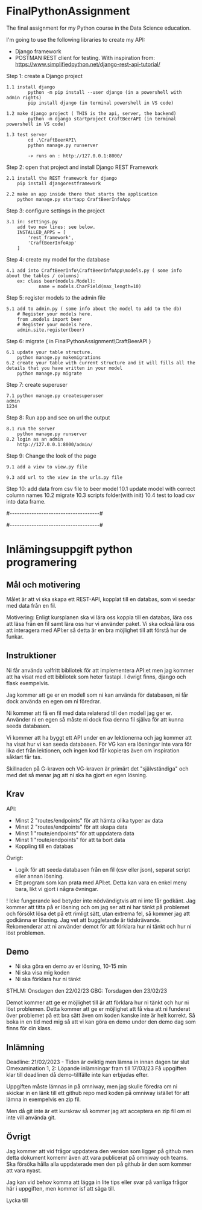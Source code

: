 # FinalPythonAssignment
The final assignment for my Python course in the Data Science education. 

I'm going to use the following libraries to create my API:
- Django framework
- POSTMAN REST client for testing.
With inspiration from: https://www.simplifiedpython.net/django-rest-api-tutorial/


Step 1: create a Django project

    1.1 install django
            python -m pip install --user django (in a powershell with admin rights)
            pip install django (in terminal powershell in VS code)

    1.2 make django project ( THIS is the api, server, the backend)
            python -m django startproject CraftBeerAPI (in terminal powershell in VS code) 

    1.3 test server
            cd .\CraftBeerAPI\
            python manage.py runserver

            -> runs on : http://127.0.0.1:8000/

Step 2: open that project and install Django REST Framework

    2.1 install the REST framework for django
        pip install djangorestframework

    2.2 make an app inside there that starts the application
        python manage.py startapp CraftBeerInfoApp

Step 3: configure settings in the project
    
    3.1 in: settings.py
        add two new lines: see below.
        INSTALLED_APPS = [
            'rest_framework',
            'CraftBeerInfoApp'
        ]

Step 4: create my model for the database
    
    4.1 add into CraftBeerInfo\CraftBeerInfoApp\models.py ( some info about the tables / columns) 
        ex: class beer(models.Model):
                name = models.CharField(max_length=10)


Step 5: register models to the admin file

    5.1 add to admin.py ( some info about the model to add to the db)
        # Register your models here.
        from .models import beer
        # Register your models here.
        admin.site.register(beer)

Step 6: migrate ( in FinalPythonAssignment\CraftBeerAPI )

    6.1 update your table structure.
        python manage.py makemigrations
    6.2 create your table with current structure and it will fills all the details that you have written in your model
        python manage.py migrate

Step 7: create superuser

    7.1 python manage.py createsuperuser
    admin
    1234

Step 8: Run app and see on url the output

    8.1 run the server
        python manage.py runserver
    8.2 login as an admin
        http://127.0.0.1:8000/admin/

Step 9: Change the look of the page

    9.1 add a view to view.py file

    9.3 add url to the view in the urls.py file

Step 10: add data from csv file to beer model
    10.1 update model with correct column names
    10.2 migrate
    10.3 scripts folder(with init)
    10.4 test to load csv into data frame.

#-------------------------------------#

#-------------------------------------#
# Inlämingsuppgift python programering

## Mål och motivering

Målet är att vi ska skapa ett REST-API, kopplat till en databas, som vi seedar med data från en fil.

Motivering:
Enligt kursplanen ska vi lära oss koppla till en databas, lära oss att läsa från en fil samt lära oss hur vi använder paket. Vi ska också lära oss att interagera med API:er så detta är en bra möjlighet till att förstå hur de funkar.

## Instruktioner

Ni får använda valfritt bibliotek för att implementera API:et men jag kommer att ha visat med ett bibliotek som heter fastapi. I övrigt finns, django och flask exempelvis.

Jag kommer att ge er en modell som ni kan använda för databasen, ni får dock använda en egen om ni föredrar.

Ni kommer att få en fil med data relaterad till den modell jag ger er. Använder ni en egen så måste ni dock fixa denna fil själva för att kunna seeda databasen.

Vi kommer att ha byggt ett API under en av lektionerna och jag kommer att ha visat hur vi kan seeda databasen. För VG kan era lösningar inte vara för lika det från lektionen, och ingen kod får kopieras även om inspiration såklart får tas.

Skillnaden på G-kraven och VG-kraven är primärt det "självständiga" och med det så menar jag att ni ska ha gjort en egen lösning.

## Krav

API:

- Minst 2 "routes/endpoints" för att hämta olika typer av data
- Minst 2 "routes/endpoints" för att skapa data
- Minst 1 "route/endpoints" för att uppdatera data
- Minst 1 "route/endpoints" för att ta bort data
- Koppling till en databas

Övrigt:

- Logik för att seeda databasen från en fil (csv eller json), separat script eller annan lösning.
- Ett program som kan prata med API:et. Detta kan vara en enkel meny bara, likt vi gjort i några övningar.

! Icke fungerande kod betyder inte nödvändigtvis att ni inte får godkänt. Jag kommer att titta på er lösning och om jag ser att ni har tänkt på problemet och försökt lösa det på ett rimligt sätt, utan extrema fel, så kommer jag att godkänna er lösning. Jag vet att buggletande är tidskrävande. Rekomenderar att ni använder demot för att förklara hur ni tänkt och hur ni löst problemen.

## Demo

- Ni ska göra en demo av er lösning, 10-15 min
- Ni ska visa mig koden
- Ni ska förklara hur ni tänkt

STHLM: Onsdagen den 22/02/23
GBG: Torsdagen den 23/02/23

Demot kommer att ge er möjlighet till är att förklara hur ni tänkt och hur ni löst problemen. Detta kommer att ge er möjlighet att få visa att ni funderat över problemet på ett bra sätt även om koden kanske inte är helt korrekt. Så boka in en tid med mig så att vi kan göra en demo under den demo dag som finns för din klass.

## Inlämning

Deadline: 21/02/2023 - Tiden är oviktig men lämna in innan dagen tar slut
Omexamination 1, 2: Löpande inlämningar fram till 17/03/23
Få uppgiften klar till deadlinen då demo-tillfälle inte kan erbjudas efter.

Uppgiften måste lämnas in på omniway, men jag skulle föredra om ni skickar in en länk till ett github repo med koden på omniway istället för att lämna in exempelvis en zip fil.

Men då git inte är ett kurskrav så kommer jag att acceptera en zip fil om ni inte vill använda git.

## Övrigt

Jag kommer att vid frågor uppdatera den version som ligger på github men detta dokument komemr även att vara publicerat på omniway och teams. Ska försöka hålla alla uppdaterade men den på github är den som kommer att vara nyast.

Jag kan vid behov komma att lägga in lite tips eller svar på vanliga frågor här i uppgiften, men kommer isf att säga till.

Lycka till
